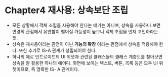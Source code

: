 Chapter4 재사용: 상속보단 조립
==================================================================================
- 모든 상황에서 객체 조립을 사용해야 한다는 얘기는 아니며, 상속을 사용하다 보면 변경의 관점에서 유연함이 떨어질 가능성이 높으니 객체 조립을 먼저 고민하라는 뜻.
- 상속은 재사용이라는 관점이 아닌 __기능의 확장__ 이라는 관점에서 상속을 적용해야 한다. 또한 추가로 IS-A 관계가 성립되어야 한다.
- 하나의 예로 안드로이드의 UI 위젯과 관련된 클래스들의 클래스 계층도를 찾아보면 상속을 잘 활용한 하나의 예이다. 화면에 보이는 텍스트, 버튼, 목록 등은 모두 UI 위젯이므로, 즉 명확한 IS- A 관계이다.